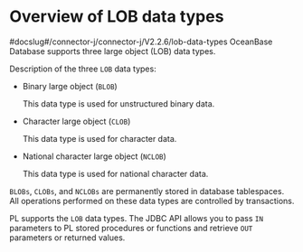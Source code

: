 Overview of LOB data types 
===============================================
#docslug#/connector-j/connector-j/V2.2.6/lob-data-types
OceanBase Database supports three large object (LOB) data types. 

Description of the three `LOB` data types:

* Binary large object (`BLOB`)

  This data type is used for unstructured binary data.
  




<!-- -->

* Character large object (`CLOB`)

  This data type is used for character data.
  




<!-- -->

* National character large object (`NCLOB`)

  This data type is used for national character data.
  




`BLOBs`, `CLOBs`, and `NCLOBs` are permanently stored in database tablespaces. All operations performed on these data types are controlled by transactions. 

PL supports the `LOB` data types. The JDBC API allows you to pass `IN` parameters to PL stored procedures or functions and retrieve `OUT` parameters or returned values.
